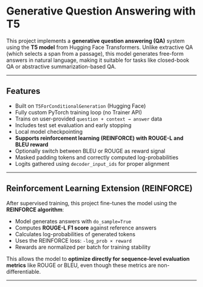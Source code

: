 # Generative Question Answering with T5

This project implements a **generative question answering (QA)** system using the **T5 model** from Hugging Face Transformers. Unlike extractive QA (which selects a span from a passage), this model generates free-form answers in natural language, making it suitable for tasks like closed-book QA or abstractive summarization-based QA.

---

## Features

- Built on `T5ForConditionalGeneration` (Hugging Face)
- Fully custom PyTorch training loop (no Trainer API)
- Trains on user-provided `question + context → answer` data
- Includes test set evaluation and early stopping
- Local model checkpointing
- **Supports reinforcement learning (REINFORCE) with ROUGE-L and BLEU reward**
- Optionally switch between BLEU or ROUGE as reward signal
- Masked padding tokens and correctly computed log-probabilities
- Logits gathered using `decoder_input_ids` for proper alignment

---

## Reinforcement Learning Extension (REINFORCE)

After supervised training, this project fine-tunes the model using the **REINFORCE algorithm**:

- Model generates answers with `do_sample=True`
- Computes **ROUGE-L F1 score** against reference answers
- Calculates log-probabilities of generated tokens
- Uses the REINFORCE loss: `-log_prob × reward`
- Rewards are normalized per batch for training stability

This allows the model to **optimize directly for sequence-level evaluation metrics** like ROUGE or BLEU, even though these metrics are non-differentiable.

---